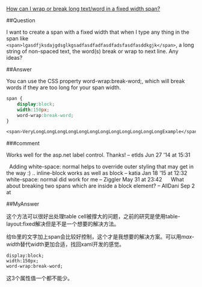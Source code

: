 ﻿[How can I wrap or break long text/word in a fixed width span?](http://stackoverflow.com/questions/18225302/how-can-i-wrap-or-break-long-text-word-in-a-fixed-width-span)

##Question


I want to create a span with a fixed width that when I type any thing in the span like 
```<span>lgasdfjksdajgdsglkgsadfasdfadfasdfadsfasdfasddkgjk</span>```, a long string of non-spaced text, 
the word(s) break or wrap to next line.
Any ideas?

##Answer

You can use the CSS property word-wrap:break-word;, which will break words if they are too long for your span width. 

```css
span { 
    display:block;
    width:150px;
    word-wrap:break-word;
}

<span>VeryLongLongLongLongLongLongLongLongLongLongLongLongExample</span>
```

###comment
 
Works well for the asp.net label control. Thanks! – etlds Jun 27 '14 at 15:31 

  
Adding white-space: normal helps to override outer styling that may get in the way :) .. inline-block works as well as block – katia Jan 18 '15 at 12:32 
   
  
white-space: normal did work for me – Ziggler May 31 at 23:42 
   
  
What about breaking two spans which are inside a block element? – AllDani Sep 2 at 


##MyAnswer

这个方法可以很好出处理table cell被撑大的问题，之前的研究是使用table-layout:fixed解决但是不是一个想要的解决方法。

给tb里的文字加上span会比较好控制，这个才是我想要的解决方案。可以用*max-width*替代width更加合适，找回xaml开发的感觉。

```
display:block;
width:150px;
word-wrap:break-word;
```

这3个属性值一个都不能少。

